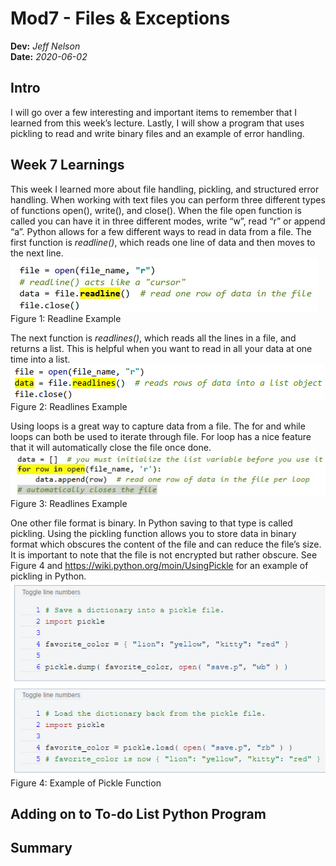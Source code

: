 # Mod7 - Files & Exceptions
**Dev:** *Jeff Nelson*  
**Date:** *2020-06-02*

## Intro  
I will go over a few interesting and important items to remember that I learned from this week’s lecture. Lastly, I will show a program that uses pickling to read and write binary files and an example of error handling. 

## Week 7 Learnings
This week I learned more about file handling, pickling, and structured error handling. When working with text files you can perform three different types of functions open(), write(), and close(). When the file open function is called you can have it in three different modes, write “w”, read “r” or append “a”. Python allows for a few different ways to read in data from a file. The first function is *readline()*, which reads one line of data and then moves to the next line. 
![Readline Example](https://github.com/jnelson22/IntroToProg-Python-Mod07/blob/master/docs/Fig%201.jpg "Readline Example")    
Figure 1: Readline Example

The next function is *readlines()*, which reads all the lines in a file, and returns a list. This is helpful when you want to read in all your data at one time into a list. 
![Readlines Example](https://github.com/jnelson22/IntroToProg-Python-Mod07/blob/master/docs/Fig%202.png "Readlines Example")    
Figure 2: Readlines Example

Using loops is a great way to capture data from a file. The for and while loops can both be used to iterate through file. For loop has a nice feature that it will automatically close the file once done.
![Read File For Loop Example](https://github.com/jnelson22/IntroToProg-Python-Mod07/blob/master/docs/Fig%203.jpg "Read File For Loop Example")    
Figure 3: Readlines Example

One other file format is binary. In Python saving to that type is called pickling. Using the pickling function allows you to store data in binary format which obscures the content of the file and can reduce the file’s size. It is important to note that the file is not encrypted but rather obscure. See Figure 4 and https://wiki.python.org/moin/UsingPickle for an example of pickling in Python. 
![Example of Pickle Function](https://github.com/jnelson22/IntroToProg-Python-Mod07/blob/master/docs/fig%204.png "Example of Pickle Function")    
Figure 4: Example of Pickle Function



## Adding on to To-do List Python Program

## Summary
